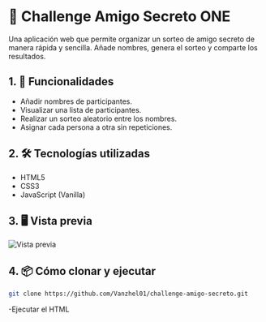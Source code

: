 # 🎁 Challenge Amigo Secreto ONE

Una aplicación web que permite organizar un sorteo de amigo secreto de manera rápida y sencilla. Añade nombres, genera el sorteo y comparte los resultados.

## 1. 🚀 Funcionalidades

- Añadir nombres de participantes.  
- Visualizar una lista de participantes.  
- Realizar un sorteo aleatorio entre los nombres.  
- Asignar cada persona a otra sin repeticiones.

## 2. 🛠️ Tecnologías utilizadas

- HTML5  
- CSS3  
- JavaScript (Vanilla)

## 3. 🖥️ Vista previa

![Vista previa](https://i.imgur.com/z1sxMnt.png)

## 4. 📦 Cómo clonar y ejecutar

```bash
git clone https://github.com/Vanzhel01/challenge-amigo-secreto.git
```
-Ejecutar el HTML
